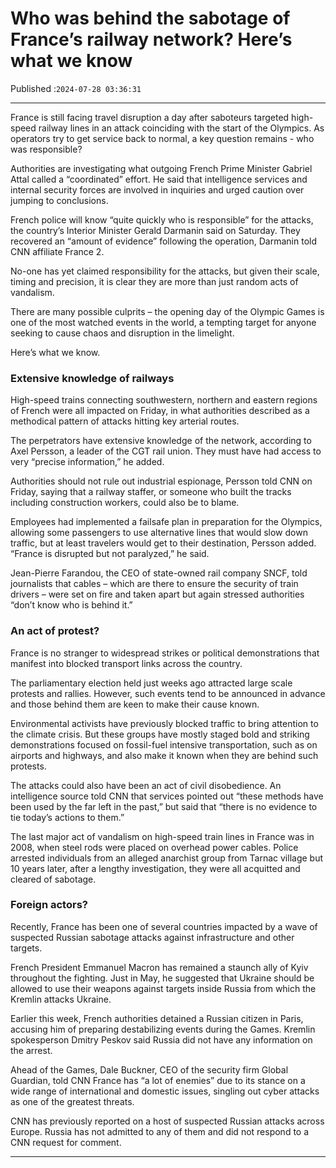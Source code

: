 # Who was behind the sabotage of France’s railway network? Here’s what we know

Published :`2024-07-28 03:36:31`

---

France is still facing travel disruption a day after saboteurs targeted high-speed railway lines in an attack coinciding with the start of the Olympics. As operators try to get service back to normal, a key question remains - who was responsible?

Authorities are investigating what outgoing French Prime Minister Gabriel Attal called a “coordinated” effort. He said that intelligence services and internal security forces are involved in inquiries and urged caution over jumping to conclusions.

French police will know “quite quickly who is responsible” for the attacks, the country’s Interior Minister Gerald Darmanin said on Saturday. They recovered an “amount of evidence” following the operation, Darmanin told CNN affiliate France 2.

No-one has yet claimed responsibility for the attacks, but given their scale, timing and precision, it is clear they are more than just random acts of vandalism.

There are many possible culprits – the opening day of the Olympic Games is one of the most watched events in the world, a tempting target for anyone seeking to cause chaos and disruption in the limelight.

Here’s what we know.

### Extensive knowledge of railways

High-speed trains connecting southwestern, northern and eastern regions of French were all impacted on Friday, in what authorities described as a methodical pattern of attacks hitting key arterial routes.

The perpetrators have extensive knowledge of the network, according to Axel Persson, a leader of the CGT rail union. They must have had access to very “precise information,” he added.

Authorities should not rule out industrial espionage, Persson told CNN on Friday, saying that a railway staffer, or someone who built the tracks including construction workers, could also be to blame.

Employees had implemented a failsafe plan in preparation for the Olympics, allowing some passengers to use alternative lines that would slow down traffic, but at least travelers would get to their destination, Persson added. “France is disrupted but not paralyzed,” he said.

Jean-Pierre Farandou, the CEO of state-owned rail company SNCF, told journalists that cables – which are there to ensure the security of train drivers – were set on fire and taken apart but again stressed authorities “don’t know who is behind it.”

### An act of protest?

France is no stranger to widespread strikes or political demonstrations that manifest into blocked transport links across the country.

The parliamentary election held just weeks ago attracted large scale protests and rallies. However, such events tend to be announced in advance and those behind them are keen to make their cause known.

Environmental activists have previously blocked traffic to bring attention to the climate crisis. But these groups have mostly staged bold and striking demonstrations focused on fossil-fuel intensive transportation, such as on airports and highways, and also make it known when they are behind such protests.

The attacks could also have been an act of civil disobedience. An intelligence source told CNN that services pointed out “these methods have been used by the far left in the past,” but said that “there is no evidence to tie today’s actions to them.”

The last major act of vandalism on high-speed train lines in France was in 2008, when steel rods were placed on overhead power cables. Police arrested individuals from an alleged anarchist group from Tarnac village but 10 years later, after a lengthy investigation, they were all acquitted and cleared of sabotage.

### Foreign actors?

Recently, France has been one of several countries impacted by a wave of suspected Russian sabotage attacks against infrastructure and other targets.

French President Emmanuel Macron has remained a staunch ally of Kyiv throughout the fighting. Just in May, he suggested that Ukraine should be allowed to use their weapons against targets inside Russia from which the Kremlin attacks Ukraine.

Earlier this week, French authorities detained a Russian citizen in Paris, accusing him of preparing destabilizing events during the Games. Kremlin spokesperson Dmitry Peskov said Russia did not have any information on the arrest.

Ahead of the Games, Dale Buckner, CEO of the security firm Global Guardian, told CNN France has “a lot of enemies” due to its stance on a wide range of international and domestic issues, singling out cyber attacks as one of the greatest threats.

CNN has previously reported on a host of suspected Russian attacks across Europe. Russia has not admitted to any of them and did not respond to a CNN request for comment.

---

